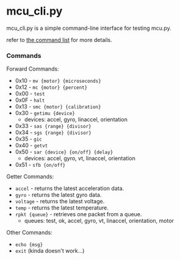 # mcu_cli.py
mcu_cli.py is a simple command-line interface for testing mcu.py.

refer to [the command list](command-list.md) for more details.

### Commands
Forward Commands:
- 0x10 - `mv {motor} {microseconds}`
- 0x12 - `mc {motor} {percent}`
- 0x00 - `test`
- 0x0F - `halt`
- 0x13 - `smc {motor} {calibration}`
- 0x30 - `getimu {device}`
    - devices: accel, gyro, linaccel, orientation
- 0x33 - `sas {range} {divisor}`
- 0x34 - `sgs {range} {divisor}`
- 0x35 - `gic`
- 0x40 - `getvt`
- 0x50 - `sar {device} {on/off} {delay}`
    - devices: accel, gyro, vt, linaccel, orientation
- 0x51 - `sfb {on/off}`

Getter Commands:
- `accel` - returns the latest acceleration data.
- `gyro` - returns the latest gyro data.
- `voltage` - returns the latest voltage.
- `temp` - returns the latest temperature.
- `rpkt {queue}` - retrieves one packet from a queue.
    - queues: test, ok, accel, gyro, vt, linaccel, orientation, motor

Other Commands:
- `echo {msg}`
- `exit` (kinda doesn't work...)
